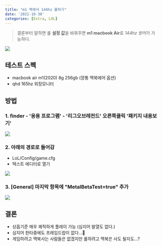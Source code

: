 ```yaml
---
title: "m1 맥에서 144hz 롤하기"
date: '2021-10-30'
categories: [Extra, LOL]
---
```


> 결론부터 말하면 롤 **설정 값**을 바꿔주면 **m1 macbook Air**로 *144hz 방어*가 가능하다.
>

![](https://user-images.githubusercontent.com/55419159/139523580-e90497ce-2cab-444b-b137-c17ae0875f05.png)


## 테스트 스펙
- macbook air m1(2020) 8g 256gb (깡통 맥북에어 옵션)
- qhd 165hz 외장모니터


## 방법

### 1. finder - '응용 프로그램' - '리그오브레전드' 오른쪽클릭 '패키지 내용보기'

![](https://user-images.githubusercontent.com/55419159/139523689-d613a586-55f2-426c-9e10-09e776c04450.png)


### 2. 아래의 경로로 들어감
- LoL/Config/game.cfg
- 텍스트 에디터로 열기

![](https://user-images.githubusercontent.com/55419159/139523809-a896357e-4c3b-413a-8474-6fc4ec9ecca4.png)


### 3. [General] 마지막 항목에 "MetalBetaTest=true" 추가

![](https://user-images.githubusercontent.com/55419159/139523849-60136e47-3f6b-4ae4-b22d-15f066f4f16b.png)


## 결론

- 상옵기준 매우 쾌적하게 플레이 가능 (심지어 발열도 없다.)
- 심지어 한타중에도 프레임드랍이 없다...🤔
- 게임하려고 맥북사는 사람들은 없겠지만 롤하려고 맥북은 사도 될지도...?
